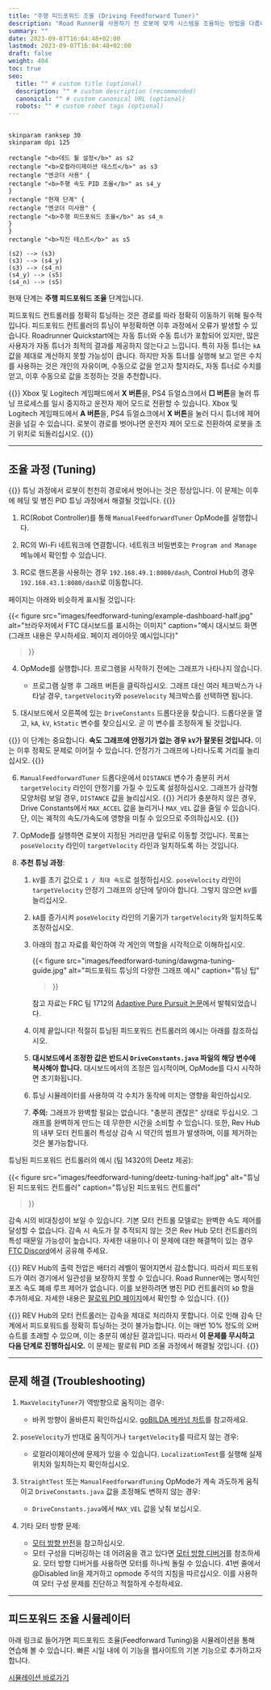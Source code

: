 ```yaml
---
title: "주행 피드포워드 조율 (Driving Feedforward Tuner)"
description: "Road Runner를 사용하기 전 로봇에 맞게 시스템을 조율하는 방법을 다룹니다."
summary: ""
date: 2023-09-07T16:04:48+02:00
lastmod: 2023-09-07T16:04:48+02:00
draft: false
weight: 404
toc: true
seo:
  title: "" # custom title (optional)
  description: "" # custom description (recommended)
  canonical: "" # custom canonical URL (optional)
  robots: "" # custom robot tags (optional)
---
```


```kroki {type=PlantUML}

skinparam ranksep 30
skinparam dpi 125

rectangle "<b>데드 휠 설정</b>" as s2
rectangle "<b>로컬라이제이션 테스트</b>" as s3
rectangle "엔코더 사용" { 
rectangle "<b>주행 속도 PID 조율</b>" as s4_y
}
rectangle "현재 단계" {
rectangle "엔코더 미사용" { 
rectangle "<b>주행 피드포워드 조율</b>" as s4_n
}
}
rectangle "<b>직진 테스트</b>" as s5

(s2) --> (s3)
(s3) --> (s4_y)
(s3) --> (s4_n)
(s4_y) --> (s5)
(s4_n) --> (s5)

```
현재 단계는 **주행 피드포워드 조율** 단계입니다.

피드포워드 컨트롤러를 정확히 튜닝하는 것은 경로를 따라 정확히 이동하기 위해 필수적입니다. 
피드포워드 컨트롤러의 튜닝이 부정확하면 이후 과정에서 오류가 발생할 수 있습니다. 
Roadrunner Quickstart에는 자동 튜너와 수동 튜너가 포함되어 있지만, 
많은 사용자가 자동 튜너가 최적의 결과를 제공하지 않는다고 느낍니다. 
특히 자동 튜너는 `kA` 값을 제대로 계산하지 못할 가능성이 큽니다. 
하지만 자동 튜너를 실행해 보고 얻은 수치를 사용하는 것은 개인의 자유이며, 
수동으로 값을 얻고자 할지라도, 자동 튜너로 수치를 얻고, 이후 수동으로 값을 조정하는 것을 추천합니다.

{{<callout context="tip" title="팁" icon="outline/rocket">}}
Xbox 및 Logitech 게임패드에서 **X 버튼**을, PS4 듀얼쇼크에서 **□ 버튼**을 눌러 튜닝 프로세스를 일시 중지하고 운전자 제어 모드로 전환할 수 있습니다.
Xbox 및 Logitech 게임패드에서 **A 버튼**을, PS4 듀얼쇼크에서 **X 버튼**을 눌러 다시 튜너에 제어권을 넘길 수 있습니다.
로봇이 경로를 벗어나면 운전자 제어 모드로 전환하여 로봇을 초기 위치로 되돌리십시오.
{{</callout>}}

---

## 조율 과정 (Tuning)
{{<callout context="caution" title="주의" icon="outline/alert-triangle">}}
튜닝 과정에서 로봇이 천천히 경로에서 벗어나는 것은 정상입니다. 이 문제는 이후에 헤딩 및 병진 PID 튜닝 과정에서 해결될 것입니다.
{{</callout>}}

1. RC(Robot Controller)를 통해 `ManualFeedforwardTuner` OpMode를 실행합니다.

2. RC의 Wi-Fi 네트워크에 연결합니다. 네트워크 비밀번호는 `Program and Manage` 메뉴에서 확인할 수 있습니다.

3. RC로 핸드폰을 사용하는 경우 `192.168.49.1:8080/dash`, Control Hub의 경우 `192.168.43.1:8080/dash`로 이동합니다.

페이지는 아래와 비슷하게 표시될 것입니다:

{{< figure
src="images/feedforward-tuning/example-dashboard-half.jpg"
alt="브라우저에서 FTC 대시보드를 표시하는 이미지"
caption="예시 대시보드 화면<br>(그래프 내용은 무시하세요. 페이지 레이아웃 예시입니다)"
>}}

4. OpMode를 실행합니다. 프로그램을 시작하기 전에는 그래프가 나타나지 않습니다.
    - 프로그램 실행 후 그래프 버튼을 클릭하십시오. 그래프 대신 여러 체크박스가 나타날 경우, `targetVelocity`와 `poseVelocity` 체크박스를 선택하면 됩니다.

5. 대시보드에서 오른쪽에 있는 `DriveConstants` 드롭다운을 찾습니다. 드롭다운을 열고, `kA`, `kV`, `kStatic` 변수를 찾으십시오. 곧 이 변수를 조정하게 될 것입니다.

{{<callout context="caution" title="주의" icon="outline/alert-triangle">}}
이 단계는 중요합니다. **속도 그래프에 안정기가 없는 경우 `kV`가 잘못된 것입니다.** 
이는 이후 정확도 문제로 이어질 수 있습니다. 안정기가 그래프에 나타나도록 거리를 늘리십시오.
{{</callout>}}

6. `ManualFeedforwardTuner` 드롭다운에서 `DISTANCE` 변수가 충분히 커서 `targetVelocity` 라인이 안정기를 가질 수 있도록 설정하십시오. 그래프가 삼각형 모양처럼 보일 경우, `DISTANCE` 값을 늘리십시오.
    {{<callout context="tip" title="팁" icon="outline/rocket">}}
    거리가 충분하지 않은 경우, Drive Constants에서 `MAX_ACCEL` 값을 늘리거나 `MAX_VEL` 값을 줄일 수 있습니다. 단, 이는 궤적의 속도/가속도에 영향을 미칠 수 있으므로 주의하십시오.
    {{</callout>}}

7. OpMode를 실행하면 로봇이 지정된 거리만큼 앞뒤로 이동할 것입니다. 목표는 `poseVelocity` 라인이 `targetVelocity` 라인과 일치하도록 하는 것입니다.

8. **추천 튜닝 과정**:

    1. `kV`를 초기 값으로 `1 / 최대 속도`로 설정하십시오. `poseVelocity` 라인이 `targetVelocity` 안정기 그래프의 상단에 닿아야 합니다. 그렇지 않으면 `kV`를 늘리십시오.
    2. `kA`를 증가시켜 `poseVelocity` 라인의 기울기가 `targetVelocity`와 일치하도록 조정하십시오.
    3. 아래의 참고 자료를 확인하여 각 게인의 역할을 시각적으로 이해하십시오.

       {{< figure
       src="images/feedforward-tuning/dawgma-tuning-guide.jpg"
       alt="피드포워드 튜닝의 다양한 그래프 예시"
       caption="튜닝 팁"
       >}}

       참고 자료는 FRC 팀 1712의 [Adaptive Pure Pursuit 논문](https://www.chiefdelphi.com/t/paper-implementation-of-the-adaptive-pure-pursuit-controller/166552)에서 발췌되었습니다.

    4. 이제 끝입니다! 적절히 튜닝된 피드포워드 컨트롤러의 예시는 아래를 참조하십시오.
    5. **대시보드에서 조정한 값은 반드시 `DriveConstants.java` 파일의 해당 변수에 복사해야 합니다.** 대시보드에서의 조정은 임시적이며, OpMode를 다시 시작하면 초기화됩니다.
    6. 튜닝 시뮬레이터를 사용하여 각 수치가 동작에 미치는 영향을 확인하십시오.
    7. **주의:** 그래프가 완벽할 필요는 없습니다. "충분히 괜찮은" 상태로 두십시오. 그래프를 완벽하게 만드는 데 무한한 시간을 소비할 수 있습니다. 또한, Rev Hub의 내부 모터 컨트롤러 특성상 감속 시 약간의 범프가 발생하며, 이를 제거하는 것은 불가능합니다.

튜닝된 피드포워드 컨트롤러의 예시 (팀 14320의 Deetz 제공):

{{< figure
src="images/feedforward-tuning/deetz-tuning-half.jpg"
alt="튜닝된 피드포워드 컨트롤러"
caption="튜닝된 피드포워드 컨트롤러"
>}}

감속 시의 비대칭성이 보일 수 있습니다. 기본 모터 컨트롤 모델로는 완벽한 속도 제어를 달성할 수 없습니다. 
감속 시 속도가 잘 추적되지 않는 것은 Rev Hub 모터 컨트롤러의 특성 때문일 가능성이 높습니다. 
자세한 내용이나 이 문제에 대한 해결책이 있는 경우 [FTC Discord](https://discord.gg/first-tech-challenge)에서 공유해 주세요.

{{<callout context="tip" title="팁" icon="outline/rocket">}}
REV Hub의 출력 전압은 배터리 레벨이 떨어지면서 감소합니다. 
따라서 피드포워드가 여러 경기에서 일관성을 보장하지 못할 수 있습니다. 
Road Runner에는 명시적인 포즈 속도 폐쇄 루프 제어가 없습니다. 
이를 보완하려면 병진 PID 컨트롤러의 `kD` 항을 추가하세요. 
자세한 내용은 [팔로워 PID 페이지](/follower-pid-tuning)에서 확인할 수 있습니다.
{{</callout>}}

{{<callout context="caution" title="주의" icon="outline/alert-triangle">}}
REV Hub의 모터 컨트롤러는 감속을 제대로 처리하지 못합니다. 
이로 인해 감속 단계에서 피드포워드를 정확히 튜닝하는 것이 불가능합니다. 
이는 매번 10% 정도의 오버슈트를 초래할 수 있으며, 이는 충분히 예상된 결과입니다.
따라서 **이 문제를 무시하고 다음 단계로 진행하십시오.** 
이 문제는 팔로워 PID 조율 과정에서 해결될 것입니다.
{{</callout>}}

---

## 문제 해결 (Troubleshooting)

1. `MaxVelocityTuner`가 역방향으로 움직이는 경우:
    - 바퀴 방향이 올바른지 확인하십시오. [goBILDA 메카넘 차트](/drive-constants.html#samplemecanumdrive-motor-direction)를 참고하세요.

2. `poseVelocity`가 반대로 움직이거나 `targetVelocity`를 따르지 않는 경우:
    - 로컬라이제이션에 문제가 있을 수 있습니다. `LocalizationTest`를 실행해 실제 위치와 일치하는지 확인하십시오.

3. `StraightTest` 또는 `ManualFeedforwardTuning` OpMode가 계속 과도하게 움직이고 `DriveConstants.java` 값을 조정해도 변하지 않는 경우:
    - `DriveConstants.java`에서 `MAX_VEL` 값을 낮춰 보십시오.

4. 기타 모터 방향 문제:
    - [모터 방향 반전](drive-constants.html#samplemecanumdrive-motor-direction)을 참고하십시오.
    - 모터 구성을 디버깅하는 데 어려움을 겪고 있다면 [모터 방향 디버거](https://github.com/acmerobotics/road-runner-quickstart/blob/quickstart1/TeamCode/src/main/java/org/firstinspires/ftc/teamcode/drive/opmode/MotorDirectionDebugger.java)를 참조하세요. 모터 방향 디버거를 사용하면 모터를 하나씩 돌릴 수 있습니다. 41번 줄에서 @Disabled lin을 제거하고 opmode 주석의 지침을 따르십시오. 이를 사용하여 모터 구성 문제를 진단하고 적절하게 수정하세요.

---

## 피드포워드 조율 시뮬레이터
아래 링크로 들어가면 피드포워드 조율(Feedforward Tuning)을 시뮬레이션을 통해 연습해 볼 수 있습니다.
빠른 시일 내에 이 기능을 웹사이트의 기본 기능으로 추가하고자 합니다.

<a class="btn btn-primary btn-cta rounded-pill btn-lg my-3" href="https://learnroadrunner.com/feedforward-tuning.html#feedforward-tuning-simulator" role="button">시뮬레이션 바로가기</a>